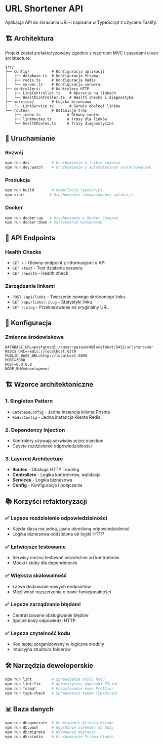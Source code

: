# URL Shortener API

Aplikacja API do skracania URL-i napisana w TypeScript z użyciem Fastify.

## 🏗️ Architektura

Projekt został zrefaktoryzowany zgodnie z wzorcem MVC i zasadami clean architecture:

```
src/
├── config/          # Konfiguracja aplikacji
│   ├── database.ts  # Konfiguracja Prisma
│   ├── redis.ts     # Konfiguracja Redis
│   └── server.ts    # Konfiguracja serwera
├── controllers/     # Kontrolery HTTP
│   ├── LinkController.ts    # Operacje na linkach
│   └── HealthController.ts  # Health checks i diagnostyka
├── services/        # Logika biznesowa
│   └── LinkService.ts       # Serwis obsługi linków
└── routes/          # Definicje tras
    ├── index.ts            # Główny router
    ├── linkRoutes.ts       # Trasy dla linków
    └── healthRoutes.ts     # Trasy diagnostyczne
```

## 🚀 Uruchamianie

### Rozwój

```bash
npm run dev          # Uruchomienie w trybie rozwoju
npm run dev:watch    # Uruchomienie z automatycznym restartowaniem
```

### Produkcja

```bash
npm run build        # Kompilacja TypeScript
npm start           # Uruchomienie skompilowanej aplikacji
```

### Docker

```bash
npm run docker:up   # Uruchomienie z Docker Compose
npm run docker:down # Zatrzymanie kontenerów
```

## 📡 API Endpoints

### Health Checks

- `GET /` - Główny endpoint z informacjami o API
- `GET /test` - Test działania serwera
- `GET /health` - Health check

### Zarządzanie linkami

- `POST /api/links` - Tworzenie nowego skróconego linku
- `GET /api/links/:slug` - Statystyki linku
- `GET /:slug` - Przekierowanie na oryginalny URL

## 🔧 Konfiguracja

### Zmienne środowiskowe

```env
DATABASE_URL=postgresql://user:password@localhost:5432/urlshortener
REDIS_URL=redis://localhost:6379
PUBLIC_BASE_URL=http://localhost:3000
PORT=3000
HOST=0.0.0.0
NODE_ENV=development
```

## 🏗️ Wzorce architektoniczne

### 1. Singleton Pattern

- `DatabaseConfig` - Jedna instancja klienta Prisma
- `RedisConfig` - Jedna instancja klienta Redis

### 2. Dependency Injection

- Kontrolery używają serwisów przez injection
- Czyste rozdzielenie odpowiedzialności

### 3. Layered Architecture

- **Routes** - Obsługa HTTP i routing
- **Controllers** - Logika kontrolerów, walidacja
- **Services** - Logika biznesowa
- **Config** - Konfiguracja i połączenia

## 📚 Korzyści refaktoryzacji

### ✅ Lepsze rozdzielenie odpowiedzialności

- Każda klasa ma jedną, jasno określoną odpowiedzialność
- Logika biznesowa oddzielona od logiki HTTP

### ✅ Łatwiejsze testowanie

- Serwisy można testować niezależnie od kontrolerów
- Mocki i stuby dla dependencies

### ✅ Większa skalowalność

- Łatwe dodawanie nowych endpointów
- Możliwość rozszerzenia o nowe funkcjonalności

### ✅ Lepsze zarządzanie błędami

- Centralizowane obsługiwanie błędów
- Spójne kody odpowiedzi HTTP

### ✅ Lepsza czytelność kodu

- Kod lepiej zorganizowany w logiczne moduły
- Intuicyjna struktura folderów

## 🛠️ Narzędzia deweloperskie

```bash
npm run lint         # Sprawdzenie stylu kodu
npm run lint:fix     # Automatyczne poprawki ESLint
npm run format       # Formatowanie kodu Prettier
npm run type-check   # Sprawdzenie typów TypeScript
```

## 📊 Baza danych

```bash
npm run db:generate  # Generowanie klienta Prisma
npm run db:push      # Wypchanie schematu do bazy
npm run db:migrate   # Wykonanie migracji
npm run db:studio    # Uruchomienie Prisma Studio
```
